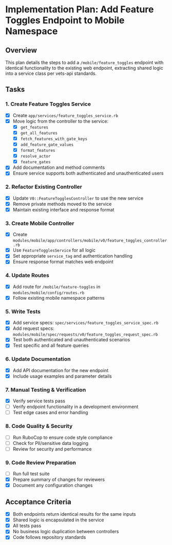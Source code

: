 # Implementation Plan: Add Feature Toggles Endpoint to Mobile Namespace

## Overview
This plan details the steps to add a `/mobile/feature_toggles` endpoint with identical functionality to the existing web endpoint, extracting shared logic into a service class per vets-api standards.

## Tasks

### 1. Create Feature Toggles Service
- [x] Create `app/services/feature_toggles_service.rb`
- [x] Move logic from the controller to the service:
  - [x] `get_features`
  - [x] `get_all_features`
  - [x] `fetch_features_with_gate_keys`
  - [x] `add_feature_gate_values`
  - [x] `format_features`
  - [x] `resolve_actor`
  - [x] `feature_gates`
- [x] Add documentation and method comments
- [x] Ensure service supports both authenticated and unauthenticated users

### 2. Refactor Existing Controller
- [x] Update `V0::FeatureTogglesController` to use the new service
- [x] Remove private methods moved to the service
- [x] Maintain existing interface and response format

### 3. Create Mobile Controller
- [x] Create `modules/mobile/app/controllers/mobile/v0/feature_toggles_controller.rb`
- [x] Use `FeatureTogglesService` for all logic
- [x] Set appropriate `service_tag` and authentication handling
- [x] Ensure response format matches web endpoint

### 4. Update Routes
- [x] Add route for `/mobile/feature-toggles` in `modules/mobile/config/routes.rb`
- [x] Follow existing mobile namespace patterns

### 5. Write Tests
- [x] Add service specs: `spec/services/feature_toggles_service_spec.rb`
- [x] Add request specs: `modules/mobile/spec/requests/v0/feature_toggles_request_spec.rb`
- [x] Test both authenticated and unauthenticated scenarios
- [x] Test specific and all feature queries

### 6. Update Documentation
- [x] Add API documentation for the new endpoint
- [x] Include usage examples and parameter details

### 7. Manual Testing & Verification
- [x] Verify service tests pass
- [ ] Verify endpoint functionality in a development environment
- [ ] Test edge cases and error handling

### 8. Code Quality & Security
- [ ] Run RuboCop to ensure code style compliance
- [ ] Check for PII/sensitive data logging
- [ ] Review for security and performance

### 9. Code Review Preparation
- [ ] Run full test suite
- [x] Prepare summary of changes for reviewers
- [x] Document any configuration changes

## Acceptance Criteria
- [x] Both endpoints return identical results for the same inputs
- [x] Shared logic is encapsulated in the service
- [x] All tests pass
- [x] No business logic duplication between controllers
- [x] Code follows repository standards
